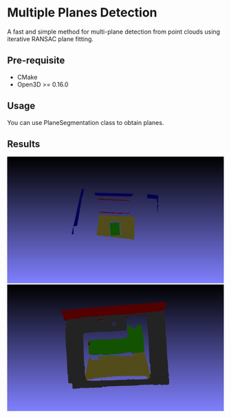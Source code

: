 # Multiple Planes Detection

A fast and simple method for multi-plane detection from point clouds using iterative RANSAC plane fitting.

## Pre-requisite
- CMake
- Open3D >= 0.16.0 

## Usage

You can use PlaneSegmentation class to obtain planes.

## Results
<img src="data/result1.png" width="800">
<img src="data/result2.png" width="800">